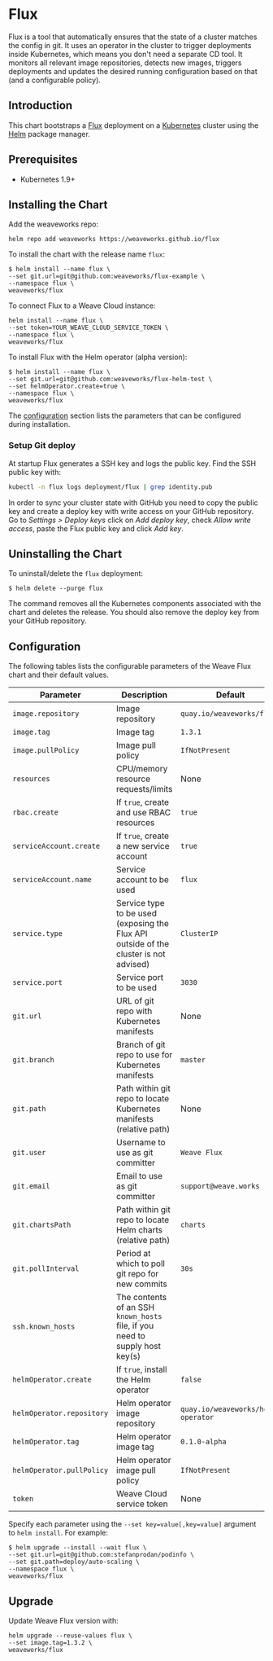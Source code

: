 # Flux

Flux is a tool that automatically ensures that the state of a cluster matches the config in git. 
It uses an operator in the cluster to trigger deployments inside Kubernetes, which means you don't need a separate CD tool. 
It monitors all relevant image repositories, detects new images, triggers deployments and updates the desired running
configuration based on that (and a configurable policy).

## Introduction

This chart bootstraps a [Flux](https://github.com/weaveworks/flux) deployment on 
a [Kubernetes](http://kubernetes.io) cluster using the [Helm](https://helm.sh) package manager.

## Prerequisites

- Kubernetes 1.9+

## Installing the Chart

Add the weaveworks repo:

```
helm repo add weaveworks https://weaveworks.github.io/flux
```

To install the chart with the release name `flux`:

```console
$ helm install --name flux \
--set git.url=git@github.com:weaveworks/flux-example \
--namespace flux \
weaveworks/flux
```

To connect Flux to a Weave Cloud instance:

```console
helm install --name flux \
--set token=YOUR_WEAVE_CLOUD_SERVICE_TOKEN \
--namespace flux \
weaveworks/flux
```

To install Flux with the Helm operator (alpha version):

```console
$ helm install --name flux \
--set git.url=git@github.com:weaveworks/flux-helm-test \
--set helmOperator.create=true \
--namespace flux \
weaveworks/flux
```

The [configuration](#configuration) section lists the parameters that can be configured during installation.

### Setup Git deploy 

At startup Flux generates a SSH key and logs the public key. 
Find the SSH public key with:

```bash
kubectl -n flux logs deployment/flux | grep identity.pub
```

In order to sync your cluster state with GitHub you need to copy the public key and 
create a deploy key with write access on your GitHub repository.
Go to _Settings > Deploy keys_ click on _Add deploy key_, check 
_Allow write access_, paste the Flux public key and click _Add key_.

## Uninstalling the Chart

To uninstall/delete the `flux` deployment:

```console
$ helm delete --purge flux
```

The command removes all the Kubernetes components associated with the chart and deletes the release. 
You should also remove the deploy key from your GitHub repository.

## Configuration

The following tables lists the configurable parameters of the Weave Flux chart and their default values.

| Parameter                       | Description                                | Default                                                    |
| ------------------------------- | ------------------------------------------ | ---------------------------------------------------------- |
| `image.repository` | Image repository | `quay.io/weaveworks/flux` 
| `image.tag` | Image tag | `1.3.1` 
| `image.pullPolicy` | Image pull policy | `IfNotPresent` 
| `resources` | CPU/memory resource requests/limits | None 
| `rbac.create` | If `true`, create and use RBAC resources | `true`
| `serviceAccount.create` | If `true`, create a new service account | `true`
| `serviceAccount.name` | Service account to be used | `flux`
| `service.type` | Service type to be used (exposing the Flux API outside of the cluster is not advised) | `ClusterIP`
| `service.port` | Service port to be used | `3030`
| `git.url` | URL of git repo with Kubernetes manifests | None
| `git.branch` | Branch of git repo to use for Kubernetes manifests | `master`
| `git.path` | Path within git repo to locate Kubernetes manifests (relative path) | None
| `git.user` | Username to use as git committer | `Weave Flux`
| `git.email` | Email to use as git committer | `support@weave.works`
| `git.chartsPath` | Path within git repo to locate Helm charts (relative path) | `charts`
| `git.pollInterval` | Period at which to poll git repo for new commits | `30s`
| `ssh.known_hosts`  | The contents of an SSH `known_hosts` file, if you need to supply host key(s) |
| `helmOperator.create` | If `true`, install the Helm operator | `false`
| `helmOperator.repository` | Helm operator image repository | `quay.io/weaveworks/helm-operator` 
| `helmOperator.tag` | Helm operator image tag | `0.1.0-alpha` 
| `helmOperator.pullPolicy` | Helm operator image pull policy | `IfNotPresent` 
| `token` | Weave Cloud service token | None 

Specify each parameter using the `--set key=value[,key=value]` argument to `helm install`. For example:

```console
$ helm upgrade --install --wait flux \
--set git.url=git@github.com:stefanprodan/podinfo \
--set git.path=deploy/auto-scaling \
--namespace flux \
weaveworks/flux
```

## Upgrade

Update Weave Flux version with:

```console
helm upgrade --reuse-values flux \
--set image.tag=1.3.2 \
weaveworks/flux
```



